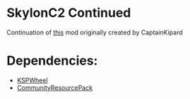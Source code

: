 # SkylonC2 Continued

Continuation of [this](https://forum.kerbalspaceprogram.com/index.php?/topic/45790-wip-rel-skylon-c2-alpha-released-far-config-broken-08-dec-2014/) mod originally created by CaptainKipard

# Dependencies:

- [KSPWheel](https://forum.kerbalspaceprogram.com/index.php?/topic/152782-17x-kspwheel-physics-based-alternate-wheel-collider-api-only/&)
- [CommunityResourcePack](https://forum.kerbalspaceprogram.com/index.php?/topic/83007-15x-community-resource-pack/)
